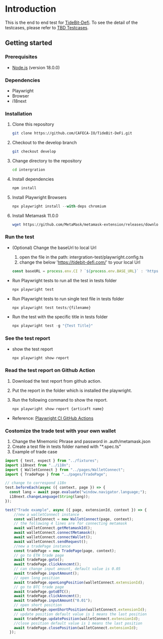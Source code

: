 # Introduction

This is the  end to end test for [TideBit-Defi](https://tidebit-defi.com/). To see the detail of the testcases, please refer to [TBD Testcases](https://github.com/CAFECA-IO/Documents/tree/main/TBD/testcases).

## Getting started

### Prerequisites

- [Node.js](https://nodejs.org/en/) (version 18.0.0)

### Dependencies

- Playwright
- Browser
- i18next

### Installation

1. Clone this repository

    ```bash
    git clone https://github.com/CAFECA-IO/TideBit-DeFi.git
    ```

2. Checkout to the develop branch

    ```bash
    git checkout develop
    ```

3. Change directory to the repository

    ```bash
    cd intergration
    ```

4. Install dependencies

    ```node.js
    npm install
    ```

5. Install Playwright Browsers

    ```node.js
    npx playwright install --with-deps chromium
    ```

6. Install Metamask 11.0.0

   ```bash
   wget https://github.com/MetaMask/metamask-extension/releases/download/v11.0.0/metamask-chrome-11.0.0.zip && unzip metamask-chrome-11.0.0.zip -d metamask-chrome-11.0.0 && rm -rf metamask-chrome-11.0.0.zip
   ```

### Run the test

- (Optional) Change the baseUrl to local Url

    1. open the file in the path: intergration-test/playwright.config.ts
    2. change the below 'https://tidebit-defi.com/' to your local Url

    ```typescript
    const baseURL = process.env.CI ? `${process.env.BASE_URL}` : 'https://tidebit-defi.com/';
    ```

- Run Playwright tests to run all the test in tests folder

    ```node.js
    npx playwright test
    ```

- Run Playwright tests to run single test file in tests folder
  
   ```node.js
   npx playwright test tests/{filename}
    ```

- Run the test with the specific title in tests folder

    ```node.js
    npx playwright test -g "{Test Title}"
    ```

### See the test report

- show the test report

    ```node.js
    npx playwright show-report
    ```

### Read the test report on Github Action

1. Download the test report from github action.
2. Put the report in the folder which is installed the playwright.
3. Run the following command to show the report.

    ```node.js
    npx playwright show-report {articaft name}
    ```

- Reference: [Playwright CI GitHub Actions](https://playwright.dev/docs/ci-intro#html-report)

### Costomize the trade test with your own wallet

1. Change the Mnemonic Phrase and password in .auth/metamask.json
2. Create a test file in tests folder named with "*.spec.ts"
3. Example of trade case

```typescript
import { test, expect } from "../fixtures";
import i18next from "../i18n";
import { WalletConnect } from "../pages/WalletConnect";
import { TradePage } from "../pages/TradePage";

// change to correspond i18n
test.beforeEach(async ({ context, page }) => {
  const lang = await page.evaluate("window.navigator.language;");
  i18next.changeLanguage(String(lang));
});

test("Trade example", async ({ page, extensionId, context }) => {
    //new a walletConnect instance
    const walletConnect = new WalletConnect(page, context);
    // the following 4 lines are for connecting metamask
    await walletConnect.getMetamaskId();
    await walletConnect.connectMetamask();
    await walletConnect.connectWallet();
    await walletConnect.sendRequest();
    //new a tradePage instance
    const tradePage = new TradePage(page, context);
    // go to ETH trade page
    await tradePage.goto();
    await tradePage.clickAnncmnt();
    // can change input amount, default value is 0.05
    await tradePage.inputAmount();
    // open long position
    await tradePage.openLongPosition(walletConnect.extensionId);
    // go to BTC trade page
    await tradePage.gotoBTC();
    await tradePage.clickAnncmnt();
    await tradePage.inputAmount("0.01");
    // open short position
    await tradePage.openShortPosition(walletConnect.extensionId);
    // update position default value is 1 means the last position
    await tradePage.updatePosition(walletConnect.extensionId);
    //close position default value is 1 means the last position
    await tradePage.closePosition(walletConnect.extensionId);
  });
```
